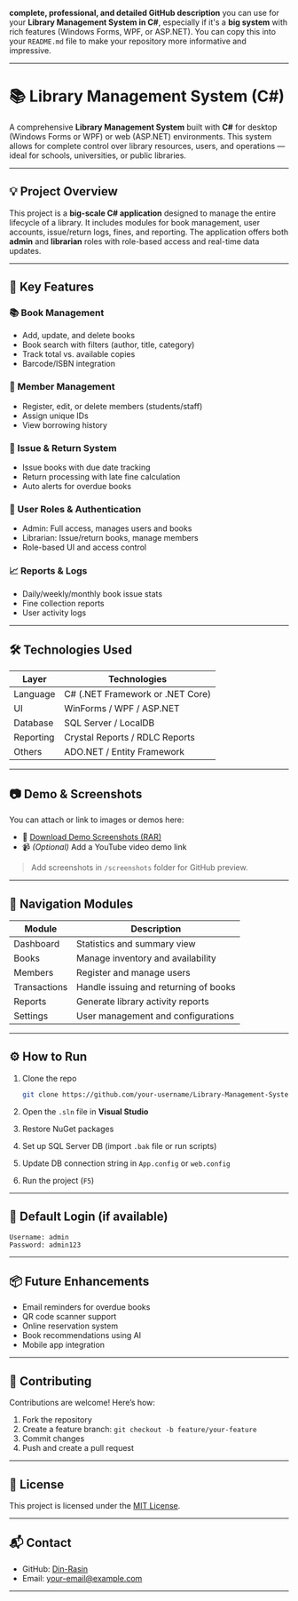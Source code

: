  **complete, professional, and detailed GitHub description** you can use for your **Library Management System in C#**, especially if it's a **big system** with rich features (Windows Forms, WPF, or ASP.NET). You can copy this into your `README.md` file to make your repository more informative and impressive.

---

# 📚 Library Management System (C#)

A comprehensive **Library Management System** built with **C#** for desktop (Windows Forms or WPF) or web (ASP.NET) environments. This system allows for complete control over library resources, users, and operations — ideal for schools, universities, or public libraries.

---

## 💡 Project Overview

This project is a **big-scale C# application** designed to manage the entire lifecycle of a library. It includes modules for book management, user accounts, issue/return logs, fines, and reporting. The application offers both **admin** and **librarian** roles with role-based access and real-time data updates.

---

## 🌟 Key Features

### 📚 Book Management

* Add, update, and delete books
* Book search with filters (author, title, category)
* Track total vs. available copies
* Barcode/ISBN integration

### 👤 Member Management

* Register, edit, or delete members (students/staff)
* Assign unique IDs
* View borrowing history

### 🔄 Issue & Return System

* Issue books with due date tracking
* Return processing with late fine calculation
* Auto alerts for overdue books

### 🔐 User Roles & Authentication

* Admin: Full access, manages users and books
* Librarian: Issue/return books, manage members
* Role-based UI and access control

### 📈 Reports & Logs

* Daily/weekly/monthly book issue stats
* Fine collection reports
* User activity logs

---

## 🛠️ Technologies Used

| Layer     | Technologies                     |
| --------- | -------------------------------- |
| Language  | C# (.NET Framework or .NET Core) |
| UI        | WinForms / WPF / ASP.NET         |
| Database  | SQL Server / LocalDB             |
| Reporting | Crystal Reports / RDLC Reports   |
| Others    | ADO.NET / Entity Framework       |

---

## 📷 Demo & Screenshots

You can attach or link to images or demos here:

* 📂 [Download Demo Screenshots (RAR)](https://github.com/your-repo/screenshots.rar)
* 📹 *(Optional)* Add a YouTube video demo link

> Add screenshots in `/screenshots` folder for GitHub preview.

---

## 🧭 Navigation Modules

| Module       | Description                           |
| ------------ | ------------------------------------- |
| Dashboard    | Statistics and summary view           |
| Books        | Manage inventory and availability     |
| Members      | Register and manage users             |
| Transactions | Handle issuing and returning of books |
| Reports      | Generate library activity reports     |
| Settings     | User management and configurations    |

---

## ⚙️ How to Run

1. Clone the repo

   ```bash
   git clone https://github.com/your-username/Library-Management-System-C_Sharp.git
   ```
2. Open the `.sln` file in **Visual Studio**
3. Restore NuGet packages
4. Set up SQL Server DB (import `.bak` file or run scripts)
5. Update DB connection string in `App.config` or `web.config`
6. Run the project (`F5`)

---

## 👤 Default Login (if available)

```
Username: admin  
Password: admin123  
```

---

## 📦 Future Enhancements

* Email reminders for overdue books
* QR code scanner support
* Online reservation system
* Book recommendations using AI
* Mobile app integration

---

## 🤝 Contributing

Contributions are welcome! Here’s how:

1. Fork the repository
2. Create a feature branch: `git checkout -b feature/your-feature`
3. Commit changes
4. Push and create a pull request

---

## 📄 License

This project is licensed under the [MIT License](https://opensource.org/licenses/MIT).

---

## 📬 Contact

* GitHub: [Din-Rasin](https://github.com/Din-Rasin)
* Email: [your-email@example.com](mailto:your-email@example.com)

---


